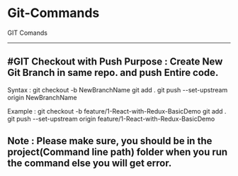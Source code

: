 # Git-Commands
GIT Comands


-------------------------------------------------------------------------------------------------------------------
#GIT Checkout with Push
Purpose : Create New Git Branch in same repo. and push Entire code.
-------------------------
Syntax :
git checkout -b NewBranchName
git add .
git push --set-upstream origin NewBranchName

Example :
git checkout -b feature/1-React-with-Redux-BasicDemo
git add .
git push --set-upstream origin feature/1-React-with-Redux-BasicDemo

Note : Please make sure, you should be in the project(Command line path) folder when you run the command else you will get error.
-------------------------------------------------------------------------------------------------------------------
